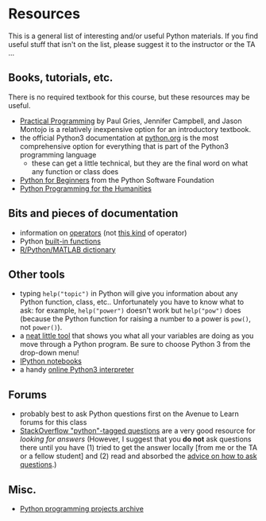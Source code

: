 Resources
=========

This is a general list of interesting and/or useful Python materials. If you find useful stuff that isn't on the list, please suggest it to the instructor or the TA ...

## Books, tutorials, etc.

There is no required textbook for this course, but these resources may be useful.

* [Practical Programming](https://pragprog.com/book/gwpy2/practical-programming) by Paul Gries, Jennifer Campbell, and Jason Montojo is a relatively inexpensive option for an introductory textbook.
* the official Python3 documentation at [python.org](https://docs.python.org/3/) is the most comprehensive option for everything that is part of the Python3 programming language
	* these can get a little technical, but they are the final word on what any function or class does
* [Python for Beginners](https://www.python.org/about/gettingstarted/) from the Python Software Foundation
* [Python Programming for the Humanities](http://fbkarsdorp.github.io/python-course/)

## Bits and pieces of documentation

* information on [operators](http://www.tutorialspoint.com/python/python_basic_operators.htm) (not [this kind](https://www.youtube.com/watch?v=o-chH7BMgVI) of operator)
* Python [built-in functions](https://docs.python.org/3.3/library/functions.html)
* [R/Python/MATLAB dictionary](http://mathesaurus.sourceforge.net/)

## Other tools

* typing `help("topic")` in Python will give you information about any Python function, class, etc..  Unfortunately you have to know what to ask: for example, `help("power")` doesn't work but `help("pow")` does (because the Python function for raising a number to a power is `pow()`, not `power()`).
* a [neat little tool](http://pythontutor.com/visualize.html#mode=edit) that shows you what all your variables are doing as you move through a Python program. Be sure to choose Python 3 from the drop-down menu!
* [IPython notebooks](https://www.pythonanywhere.com/try-ipython/ )
* a handy [online Python3 interpreter](http://www.tutorialspoint.com/execute_python3_online.php)

## Forums

* probably best to ask Python questions first on the Avenue to Learn forums for this class
* [StackOverflow "python"-tagged questions](http://stackoverflow.com/questions/tagged/python) are a very good resource for *looking for answers* (However, I suggest that you **do not** ask questions there until you have (1) tried to get the answer locally [from me or the TA or a fellow student] and (2) read and absorbed the [advice on how to ask questions](http://stackoverflow.com/help/how-to-ask).)

## Misc.

* [Python programming projects archive](http://www.cse.msu.edu/~cse231/PracticeOfComputingUsingPython/)
